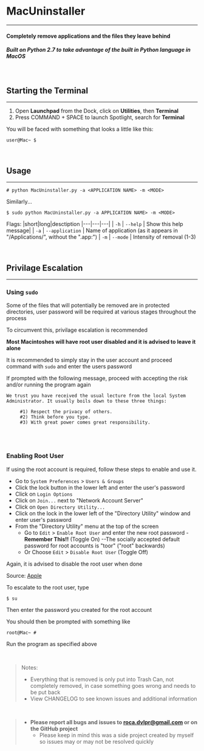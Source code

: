 # MacUninstaller
___
#### Completely remove applications and the files they leave behind
##### Built on Python 2.7 to take advantage of the built in Python language in MacOS

<br>

## Starting the Terminal
________________________
1. Open **Launchpad** from the Dock, click on **Utilities**, then **Terminal**
1. Press COMMAND + SPACE to launch Spotlight, search for **Terminal**

You will be faced with something that looks a little like this:

``` 
user@Mac~ $
```

<br>

## Usage
________
```
# python MacUninstaller.py -a <APPLICATION NAME> -m <MODE>
```
Similarly...
```
$ sudo python MacUninstaller.py -a APPLICATION NAME> -m <MODE>
```
Flags:
|short|long|desctiption
|---|---|---|
| `-h` | `--help` | Show this help message|
| `-a` | `--application` | Name of application (as it appears in "/Applications/", without the ".app:")
| `-m` | `--mode` | Intensity of removal (1-3)

<br>

## Privilage Escalation
_______________________ 
### **Using `sudo`**
Some of the files that will potentially be removed are in protected directories, user password will be required at various stages throughout the process

To circumvent this, privilage escalation is recommended

**Most Macintoshes will have root user disabled and it is advised to leave it alone**

It is recommended to simply stay in the user account and proceed command with `sudo` and enter the users password

If prompted with the following message, proceed with accepting the risk and/or running the program again
```
We trust you have received the usual lecture from the local System
Administrator. It usually boils down to these three things:
 
     #1) Respect the privacy of others.
     #2) Think before you type.
     #3) With great power comes great responsibility.
```

<br><br>
### **Enabling Root User**
If using the root account is required, follow these steps to enable and use it.

- Go to `System Preferences` > `Users & Groups`
- Click the lock button in the lower left and enter the user's password
- Click on `Login Options`
- Click on `Join...` next to "Network Account Server"
- Click on `Open Directory Utility...`
- Click on the lock in the lower left of the "Directory Utility" window and enter user's password
- From the "Directory Utility" menu at the top of the screen
  - Go to `Edit` > `Enable Root User` and enter the new root password - **Remember This!!** (Toggle On) --The socially accepted default password for root accounts is "toor" ("root" backwards)
  - Or Choose `Edit` > `Disable Root User` (Toggle Off)

Again, it is advised to disable the root user when done

Source: [Apple](https://support.apple.com/en-us/HT204012)



To escalate to the root user, type
```
$ su
```
Then enter the password you created for the root account

You should then be prompted with something like 
```
root@Mac~ #
```
Run the program as specified above

<br>


> Notes:
> - Everything that is removed is only put into Trash Can, not completely removed, in case something goes wrong and needs to be put back
> - View CHANGELOG to see known issues and additional information

<br>

> - **Please report all bugs and issues to roca.dvlpr@gmail.com or on the GitHub project**
>   - Please keep in mind this was a side project created by myself so issues may or may not be resolved quickly